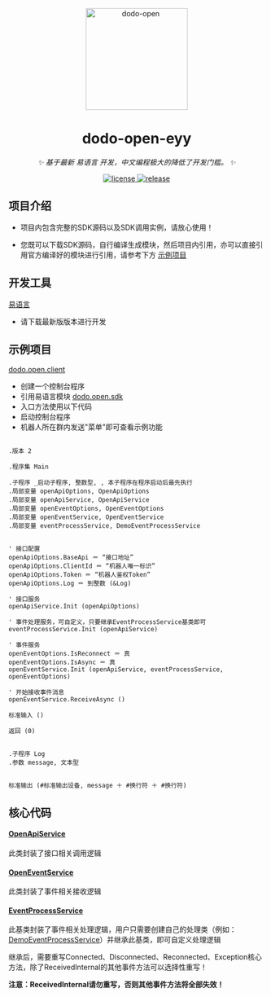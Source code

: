 <p align="center">
  <a href="https://open.imdodo.com">
    <img src="https://avatars.githubusercontent.com/u/96616694" width="200" height="200" alt="dodo-open">
  </a>
</p>

<div align="center">

  # dodo-open-eyy

  _✨ 基于最新 易语言 开发，中文编程极大的降低了开发门槛。 ✨_

  <a href="https://github.com/dodo-open/dodo-open-eyy/blob/main/LICENSE">
    <img src="https://img.shields.io/github/license/dodo-open/dodo-open-eyy" alt="license">
  </a>
  <a href="https://github.com/dodo-open/dodo-open-eyy/releases">
    <img src="https://img.shields.io/github/v/release/dodo-open/dodo-open-eyy?color=blueviolet&include_prereleases"
      alt="release">
  </a>

</div>

## 项目介绍

- 项目内包含完整的SDK源码以及SDK调用实例，请放心使用！

- 您既可以下载SDK源码，自行编译生成模块，然后项目内引用，亦可以直接引用官方编译好的模块进行引用，请参考下方 [示例项目](#示例项目)

## 开发工具

[易语言](https://www.eyuyan.la/cate/25.html)

- 请下载最新版版本进行开发

## 示例项目

[dodo.open.client](https://github.com/dodo-open/dodo-open-eyy/blob/main/src/dodo.open.client.e)

- 创建一个控制台程序
- 引用易语言模块 [dodo.open.sdk](https://github.com/dodo-open/dodo-open-eyy/blob/main/src/dodo.open.sdk.ec)
- 入口方法使用以下代码
- 启动控制台程序
- 机器人所在群内发送"菜单"即可查看示例功能

```

.版本 2

.程序集 Main

.子程序 _启动子程序, 整数型, , 本子程序在程序启动后最先执行
.局部变量 openApiOptions, OpenApiOptions
.局部变量 openApiService, OpenApiService
.局部变量 openEventOptions, OpenEventOptions
.局部变量 openEventService, OpenEventService
.局部变量 eventProcessService, DemoEventProcessService


' 接口配置
openApiOptions.BaseApi ＝ “接口地址”
openApiOptions.ClientId ＝ “机器人唯一标识”
openApiOptions.Token ＝ “机器人鉴权Token”
openApiOptions.Log ＝ 到整数 (&Log)

' 接口服务
openApiService.Init (openApiOptions)

' 事件处理服务，可自定义，只要继承EventProcessService基类即可
eventProcessService.Init (openApiService)

' 事件服务
openEventOptions.IsReconnect ＝ 真
openEventOptions.IsAsync ＝ 真
openEventService.Init (openApiService, eventProcessService, openEventOptions)

' 开始接收事件消息
openEventService.ReceiveAsync ()

标准输入 ()

返回 (0)


.子程序 Log
.参数 message, 文本型


标准输出 (#标准输出设备, message ＋ #换行符 ＋ #换行符)

```

## 核心代码

#### [OpenApiService](https://github.com/dodo-open/dodo-open-eyy/blob/main/src/dodo.open.sdk.e)

此类封装了接口相关调用逻辑

#### [OpenEventService](https://github.com/dodo-open/dodo-open-eyy/blob/main/src/dodo.open.sdk.e)

此类封装了事件相关接收逻辑

#### [EventProcessService](https://github.com/dodo-open/dodo-open-eyy/blob/main/src/dodo.open.sdk.e)

此基类封装了事件相关处理逻辑，用户只需要创建自己的处理类（例如：[DemoEventProcessService](https://github.com/dodo-open/dodo-open-eyy/blob/main/src/dodo.open.sdk.e)）并继承此基类，即可自定义处理逻辑

继承后，需要重写Connected、Disconnected、Reconnected、Exception核心方法，除了ReceivedInternal的其他事件方法可以选择性重写！

**注意：ReceivedInternal请勿重写，否则其他事件方法将全部失效！**
